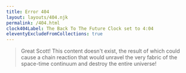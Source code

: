 ```yaml
---
title: Error 404
layout: layouts/404.njk
permalink: /404.html
clock404Label: The Back To The Future Clock set to 4:04
eleventyExcludeFromCollections: true
---
```


> Great Scott! This content doesn't exist, the result of which could cause a chain reaction that would unravel the very fabric of the space-time continuum and destroy the entire universe!